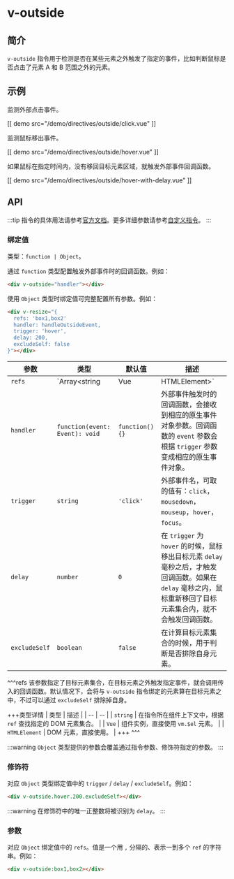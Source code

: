 # v-outside

## 简介

`v-outside` 指令用于检测是否在某些元素之外触发了指定的事件，比如判断鼠标是否点击了元素 A 和 B 范围之外的元素。

## 示例

监测外部点击事件。

[[ demo src="/demo/directives/outside/click.vue" ]]

监测鼠标移出事件。

[[ demo src="/demo/directives/outside/hover.vue" ]]

如果鼠标在指定时间内，没有移回目标元素区域，就触发外部事件回调函数。

[[ demo src="/demo/directives/outside/hover-with-delay.vue" ]]

## API

:::tip
指令的具体用法请参考[官方文档](https://v2.cn.vuejs.org/v2/guide/syntax.html#%E6%8C%87%E4%BB%A4)。更多详细参数请参考[自定义指令](https://v2.cn.vuejs.org/v2/guide/custom-directive.html#%E9%92%A9%E5%AD%90%E5%87%BD%E6%95%B0%E5%8F%82%E6%95%B0)。
:::

### 绑定值

类型：`function | Object`。

通过 `function` 类型配置触发外部事件时的回调函数。例如：

```html
<div v-outside="handler"></div>
```

使用 `Object` 类型时绑定值可完整配置所有参数。例如：

```html
<div v-resize="{
  refs: 'box1,box2'
  handler: handleOutsideEvent,
  trigger: 'hover',
  delay: 200,
  excludeSelf: false
}"></div>
```

| 参数 | 类型 | 默认值 | 描述 |
| -- | -- | -- | -- |
| ``refs`` | `Array<string | Vue | HTMLElement>` | `[]` | [^refs] |
| ``handler`` | `function(event: Event): void` | `function() {}` | 外部事件触发时的回调函数，会接收到相应的原生事件对象参数。回调函数的 `event` 参数会根据 `trigger` 参数变成相应的原生事件对象。 |
| ``trigger`` | `string` | `'click'` | 外部事件名，可取的值有：`click`，`mousedown`，`mouseup`，`hover`，`focus`。 |
| ``delay`` | `number` | `0` | 在 `trigger` 为 `hover` 的时候，鼠标移出目标元素 `delay` 毫秒之后，才触发回调函数。如果在 `delay` 毫秒之内，鼠标重新移回了目标元素集合内，就不会触发回调函数。 |
| ``excludeSelf`` | `boolean` | `false` | 在计算目标元素集合的时候，用于判断是否排除自身元素。 |

^^^refs
该参数指定了目标元素集合，在目标元素之外触发指定事件，就会调用传入的回调函数。默认情况下，会将与 `v-outside` 指令绑定的元素算在目标元素之中，不过可以通过 `excludeSelf` 排除掉自身。

+++类型详情
| 类型 | 描述 |
| -- | -- |
| `string` | 在指令所在组件上下文中，根据 `ref` 查找指定的 DOM 元素集合。 |
| `Vue` | 组件实例，直接使用 `vm.$el` 元素。 |
| `HTMLElement` | DOM 元素，直接使用。 |
+++
^^^

:::warning
`Object` 类型提供的参数会覆盖通过指令参数、修饰符指定的参数。
:::

### 修饰符

对应 `Object` 类型绑定值中的 `trigger` / `delay` / `excludeSelf`。例如：

```html
<div v-outside.hover.200.excludeSelf></div>
```

:::warning
在修饰符中的唯一正整数将被识别为 `delay`。
:::

### 参数

对应 `Object` 绑定值中的 `refs`。值是一个用 `,` 分隔的、表示一到多个 `ref` 的字符串。例如：

```html
<div v-outside:box1,box2></div>
```
